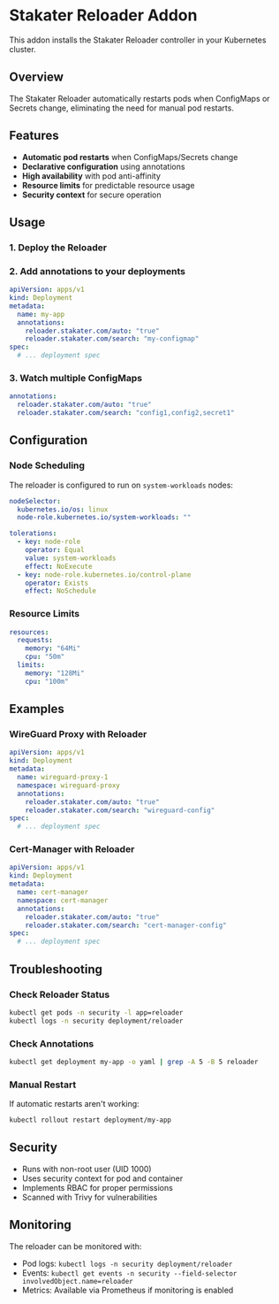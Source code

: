# Stakater Reloader Addon

This addon installs the Stakater Reloader controller in your Kubernetes cluster.

## Overview

The Stakater Reloader automatically restarts pods when ConfigMaps or Secrets change, eliminating the need for manual pod restarts.

## Features

- **Automatic pod restarts** when ConfigMaps/Secrets change
- **Declarative configuration** using annotations
- **High availability** with pod anti-affinity
- **Resource limits** for predictable resource usage
- **Security context** for secure operation

## Usage

### 1. Deploy the Reloader

### 2. Add annotations to your deployments

```yaml
apiVersion: apps/v1
kind: Deployment
metadata:
  name: my-app
  annotations:
    reloader.stakater.com/auto: "true"
    reloader.stakater.com/search: "my-configmap"
spec:
  # ... deployment spec
```

### 3. Watch multiple ConfigMaps

```yaml
annotations:
  reloader.stakater.com/auto: "true"
  reloader.stakater.com/search: "config1,config2,secret1"
```

## Configuration

### Node Scheduling

The reloader is configured to run on `system-workloads` nodes:

```yaml
nodeSelector:
  kubernetes.io/os: linux
  node-role.kubernetes.io/system-workloads: ""

tolerations:
  - key: node-role
    operator: Equal
    value: system-workloads
    effect: NoExecute
  - key: node-role.kubernetes.io/control-plane
    operator: Exists
    effect: NoSchedule
```

### Resource Limits

```yaml
resources:
  requests:
    memory: "64Mi"
    cpu: "50m"
  limits:
    memory: "128Mi"
    cpu: "100m"
```

## Examples

### WireGuard Proxy with Reloader

```yaml
apiVersion: apps/v1
kind: Deployment
metadata:
  name: wireguard-proxy-1
  namespace: wireguard-proxy
  annotations:
    reloader.stakater.com/auto: "true"
    reloader.stakater.com/search: "wireguard-config"
spec:
  # ... deployment spec
```

### Cert-Manager with Reloader

```yaml
apiVersion: apps/v1
kind: Deployment
metadata:
  name: cert-manager
  namespace: cert-manager
  annotations:
    reloader.stakater.com/auto: "true"
    reloader.stakater.com/search: "cert-manager-config"
spec:
  # ... deployment spec
```

## Troubleshooting

### Check Reloader Status

```bash
kubectl get pods -n security -l app=reloader
kubectl logs -n security deployment/reloader
```

### Check Annotations

```bash
kubectl get deployment my-app -o yaml | grep -A 5 -B 5 reloader
```

### Manual Restart

If automatic restarts aren't working:

```bash
kubectl rollout restart deployment/my-app
```

## Security

- Runs with non-root user (UID 1000)
- Uses security context for pod and container
- Implements RBAC for proper permissions
- Scanned with Trivy for vulnerabilities

## Monitoring

The reloader can be monitored with:

- Pod logs: `kubectl logs -n security deployment/reloader`
- Events: `kubectl get events -n security --field-selector involvedObject.name=reloader`
- Metrics: Available via Prometheus if monitoring is enabled
